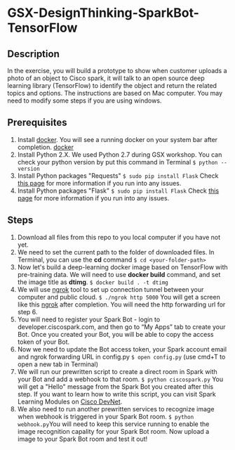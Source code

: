 # GSX-DesignThinking-SparkBot-TensorFlow

## Description
In the exercise, you will build a prototype to show when customer uploads a photo of an object to Cisco spark, it will talk to an open source deep learning library (TensorFlow) to identify the object and return the related topics and options. 
The instructions are based on Mac computer. You may need to modify some steps if you are using windows.


## Prerequisites
1. Install [docker](https://www.docker.com/). You will see a running docker on your system bar after completion. [docker](docker.png)
2. Install Python 2.X. We used Python 2.7 during GSX workshop. You can check your python version by put this command in Terminal ```$ python --version```
3. Install Python packages "Requests" ```$ sudo pip install Flask``` Check [this page](http://docs.python-requests.org/en/master/user/install/) for more information if you run into any issues.
4. Install Python packages "Flask" ```$ sudo pip install Flask``` Check [this page](http://flask.pocoo.org/docs/0.12/installation/) for more information if you run into any issues.


## Steps
1. Download all files from this repo to you local computer if you have not yet.
2. We need to set the current path to the folder of downloaded files. In Terminal, you can use the **cd** command ```$ cd <your-folder-path>```
3. Now let's build a deep-learning docker image based on TensorFlow with pre-training data. We will need to use **docker build** command, and set the image title as **dtimg**. ```$ docker build . -t dtimg```
4. We will use [ngrok](https://ngrok.com/) tool to set up connection tunnel between your computer and public cloud. ```$ ./ngrok http 5000``` You will get a screen like this [ngrok](ngrok.png) after completion. You will need the http forwarding url for step 6.
5. You will need to register your Spark Bot - login to developer.ciscospark.com, and then go to “My Apps” tab to create your Bot. Once you created your Bot, you will be able to copy the access token of your Bot.
6. Now we need to update the Bot access token, your Spark account email and ngrok forwarding URL in config.py ```$ open config.py```
(use cmd+T to open a new tab in Terminal)
7. We will run our prewritten script to create a direct room in Spark with your Bot and add a webhook to that room. ```$ python ciscospark.py``` You will get a "Hello" message from the Spark Bot you created after this step. If you want to learn how to write this script, you can visit Spark Learning Modules on [Cisco DevNet](https://learninglabs.cisco.com/modules/beginning-apis). 
8. We also need to run another prewritten services to recognize image when webhook is triggered in your Spark Bot room. ```$ python webhook.py```You will need to keep this service running to enable the image recognition capality for your Spark Bot room.
Now upload a image to your Spark Bot room and test it out!

